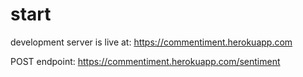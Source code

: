 # start

development server is live at: https://commentiment.herokuapp.com


POST endpoint: https://commentiment.herokuapp.com/sentiment

